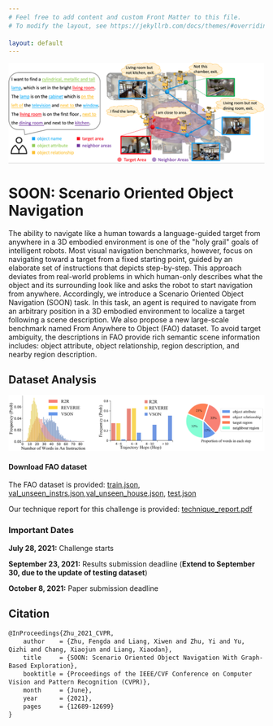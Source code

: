 ```yaml
---
# Feel free to add content and custom Front Matter to this file.
# To modify the layout, see https://jekyllrb.com/docs/themes/#overriding-theme-defaults

layout: default
---
```


![overview](/assets/images/1.png)

# SOON: Scenario Oriented Object Navigation

The ability to navigate like a human towards a language-guided target from anywhere in a 3D embodied environment is one of the "holy grail" goals of intelligent robots. Most visual navigation benchmarks, however, focus on navigating toward a target from a fixed starting point, guided by an elaborate set of instructions that depicts step-by-step. This approach deviates from real-world problems in which human-only describes what the object and its surrounding look like and asks the robot to start navigation from anywhere. Accordingly, we introduce a Scenario Oriented Object Navigation (SOON) task. In this task, an agent is required to navigate from an arbitrary position in a 3D embodied environment to localize a target following a scene description. We also propose a new large-scale benchmark named From Anywhere to Object (FAO) dataset. To avoid target ambiguity, the descriptions in FAO provide rich semantic scene information includes: object attribute, object relationship, region description, and nearby region description. 

## Dataset Analysis

![framework_v2](/assets/images/2.png)


#### Download FAO dataset

<a id="anchor-name"></a>

The FAO dataset is provided: [train.json](https://drive.google.com/file/d/1tuS3PFHOECwA5U-ofFyv6WZnTXoZjaBr/view?usp=sharing), [val_unseen_instrs.json](https://drive.google.com/file/d/1r6-rkaj02fdVPmFdpTlVrUX9k6WECRNb/view?usp=sharing),[val_unseen_house.json](https://drive.google.com/file/d/15Xd9DlQjWVMY-BY-jFInKF2h6syxq79e/view?usp=sharing), [test.json](https://drive.google.com/file/d/1yXKymTYkly9UMQj8v0HLv0KBkjE7vHkn/view?usp=sharing)

Our technique report for this challenge is provided: [technique_report.pdf](https://github.com/scenario-oriented-object-navigation/scenario-oriented-object-navigation.github.io/raw/master/SOON_technical_report.pdf)


### Important Dates

**July 28, 2021:** Challenge starts

**September 23, 2021:** Results submission deadline (**Extend to September 30, due to the update of testing dataset**)

**October 8, 2021:** Paper submission deadline


## Citation
```
@InProceedings{Zhu_2021_CVPR,
    author    = {Zhu, Fengda and Liang, Xiwen and Zhu, Yi and Yu, Qizhi and Chang, Xiaojun and Liang, Xiaodan},
    title     = {SOON: Scenario Oriented Object Navigation With Graph-Based Exploration},
    booktitle = {Proceedings of the IEEE/CVF Conference on Computer Vision and Pattern Recognition (CVPR)},
    month     = {June},
    year      = {2021},
    pages     = {12689-12699}
}
```


